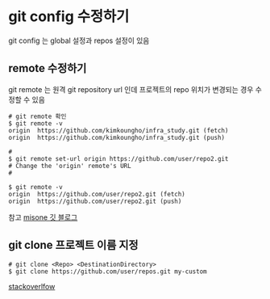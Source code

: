 # git config 수정하기 

git config 는 global 설정과 repos 설정이 있음  

## remote 수정하기
git remote 는 원격 git repository url 인데 프로젝트의 repo 위치가 변경되는 경우 수정할 수 있음  

```shell script
# git remote 확인 
$ git remote -v 
origin  https://github.com/kimkoungho/infra_study.git (fetch)
origin  https://github.com/kimkoungho/infra_study.git (push)

#   
$ git remote set-url origin https://github.com/user/repo2.git
# Change the 'origin' remote's URL
# 

$ git remote -v  
origin  https://github.com/user/repo2.git (fetch)
origin  https://github.com/user/repo2.git (push)
```

참고 
[misone 깃 블로그](http://minsone.github.io/git/github-managing-remotes-changing-a-remotes-url)

## git clone 프로젝트 이름 지정 
```shell script
# git clone <Repo> <DestinationDirectory>
$ git clone https://github.com/user/repos.git my-custom 
```

[stackoverlfow](https://stackoverflow.com/questions/8570636/change-name-of-folder-when-cloning-from-github)
